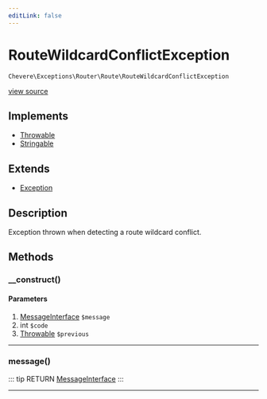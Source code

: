 ```yaml
---
editLink: false
---
```


# RouteWildcardConflictException

`Chevere\Exceptions\Router\Route\RouteWildcardConflictException`

[view source](https://github.com/chevere/chevere/blob/master/Router/Route/RouteWildcardConflictException.php)

## Implements

- [Throwable](https://www.php.net/manual/class.throwable)
- [Stringable](https://www.php.net/manual/class.stringable)

## Extends

- [Exception](../../Core/Exception.md)

## Description

Exception thrown when detecting a route wildcard conflict.

## Methods

### __construct()

#### Parameters

1. [MessageInterface](../../../Interfaces/Message/MessageInterface.md) `$message`
2. int `$code`
3. [Throwable](https://www.php.net/manual/class.throwable) `$previous`

---

### message()

::: tip RETURN
[MessageInterface](../../../Interfaces/Message/MessageInterface.md)
:::

---
